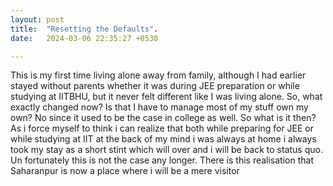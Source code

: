 ```yaml
---
layout: post
title:  "Resetting the Defaults".
date:   2024-03-06 22:35:27 +0530

---
```

This is my first time living alone away from family, although I had earlier stayed without parents whether it was during JEE preparation or while studying at IITBHU, but it never felt different like I was living alone. So, what exactly changed now? Is that I have to manage most of my stuff own my own? No since it used to be the case in college as well. So what is it then? As i force myself to think i can realize that both while preparing for JEE or while studying at IIT at the back of my mind i was always at home i always took my stay as a short stint which will over and i will be back to status quo.
Un fortunately this is not the case any longer. There is this realisation that Saharanpur is now a place where i will be a mere visitor 
<!--stackedit_data:
eyJoaXN0b3J5IjpbLTQ5MTM3OTc2MSwxODEyODY2NzQsMTM5Nj
Y0NDg5NywtMjA4ODc0NjYxMl19
-->